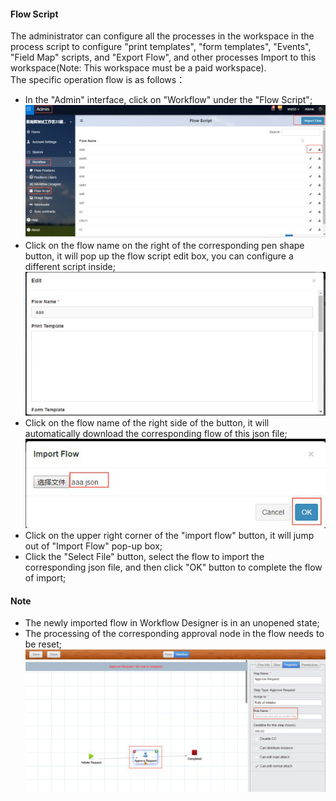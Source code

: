 #### Flow Script
The administrator can configure all the processes in the workspace in the process script to configure "print templates", "form templates", "Events", "Field Map" scripts, and "Export Flow", and other processes Import to this workspace(Note: This workspace must be a paid workspace).<br>
The specific operation flow is as follows：
- In the "Admin" interface, click on "Workflow" under the "Flow Script";
![](images/script1.png)
- Click on the flow name on the right of the corresponding pen shape button, it will pop up the flow script edit box, you can configure a different script inside;
![](images/script2.png)
- Click on the flow name of the right side of the button, it will automatically download the corresponding flow of this json file;<br>
![](images/script3.png)
- Click on the upper right corner of the "import flow" button, it will jump out of "Import Flow" pop-up box;
- Click the "Select File" button, select the flow to import the corresponding json file, and then click "OK" button to complete the flow of import;<br>
#### Note
- The newly imported flow in Workflow Designer is in an unopened state;
- The processing of the corresponding approval node in the flow needs to be reset;
![](images/script4.png)
